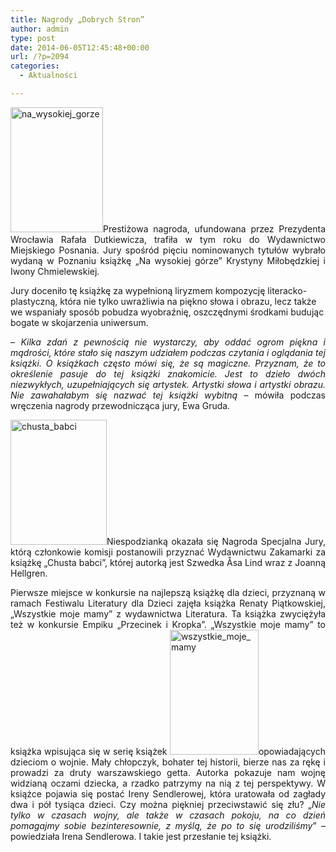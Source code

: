 ```yaml
---
title: Nagrody „Dobrych Stron”
author: admin
type: post
date: 2014-06-05T12:45:48+00:00
url: /?p=2094
categories:
  - Aktualności

---
```

<p style="text-align: justify;">
  <a href="http://www.ibby.pl/wp-content/uploads/2014/06/na_wysokiej_gorze.jpg" rel="lightbox[2094]"><img class="alignleft wp-image-2095 size-medium" src="http://www.ibby.pl/wp-content/uploads/2014/06/na_wysokiej_gorze-148x200.jpg" alt="na_wysokiej_gorze" width="148" height="200" srcset="http://www.ibby.pl/wp-content/uploads/2014/06/na_wysokiej_gorze-148x200.jpg 148w, http://www.ibby.pl/wp-content/uploads/2014/06/na_wysokiej_gorze-74x100.jpg 74w, http://www.ibby.pl/wp-content/uploads/2014/06/na_wysokiej_gorze.jpg 370w" sizes="(max-width: 148px) 100vw, 148px" /></a>Prestiżowa nagroda, ufundowana przez Prezydenta Wrocławia Rafała Dutkiewicza, trafiła w tym roku do Wydawnictwo Miejskiego Posnania. Jury spośród pięciu nominowanych tytułów wybrało wydaną w Poznaniu książkę „Na wysokiej górze” Krystyny Miłobędzkiej i Iwony Chmielewskiej.
</p>

<p style="text-align: justify;">
  <!--more-->
</p>

Jury doceniło tę książkę za wypełnioną liryzmem kompozycję literacko-plastyczną, która nie tylko uwrażliwia na piękno słowa i obrazu, lecz także we wspaniały sposób pobudza wyobraźnię, oszczędnymi środkami budując bogate w skojarzenia uniwersum.

<p style="text-align: justify;">
  &#8211; <em>Kilka zdań z pewnością nie wystarczy, aby oddać ogrom piękna i mądrości, które stało się naszym udziałem podczas czytania i oglądania tej książki. O książkach często mówi się, że są magiczne. Przyznam, że to określenie pasuje do tej książki znakomicie. Jest to dzieło dwóch niezwykłych, uzupełniających się artystek. Artystki słowa i artystki obrazu. Nie zawahałabym się nazwać tej książki wybitną</em> – mówiła podczas wręczenia nagrody przewodnicząca jury, Ewa Gruda.
</p>

<p style="text-align: justify;">
  <a href="http://www.ibby.pl/wp-content/uploads/2014/06/chusta_babci.jpg" rel="lightbox[2094]"><img class="alignright wp-image-2096 size-medium" src="http://www.ibby.pl/wp-content/uploads/2014/06/chusta_babci-154x200.jpg" alt="chusta_babci" width="154" height="200" srcset="http://www.ibby.pl/wp-content/uploads/2014/06/chusta_babci-154x200.jpg 154w, http://www.ibby.pl/wp-content/uploads/2014/06/chusta_babci-77x100.jpg 77w, http://www.ibby.pl/wp-content/uploads/2014/06/chusta_babci.jpg 386w" sizes="(max-width: 154px) 100vw, 154px" /></a>Niespodzianką okazała się Nagroda Specjalna Jury, którą członkowie komisji postanowili przyznać Wydawnictwu Zakamarki za książkę „Chusta babci”, której autorką jest Szwedka Åsa Lind wraz z Joanną Hellgren.
</p>

<p style="text-align: justify;">
  Pierwsze miejsce w konkursie na najlepszą książkę dla dzieci, przyznaną w ramach Festiwalu Literatury dla Dzieci zajęła książka Renaty Piątkowskiej, „Wszystkie moje mamy” z wydawnictwa Literatura. Ta książka zwyciężyła też w konkursie Empiku „Przecinek i Kropka”. „Wszystkie moje mamy” to książka wpisująca się w serię książek <a href="http://www.ibby.pl/wp-content/uploads/2014/06/wszystkie_moje_mamy.jpg" rel="lightbox[2094]"><img class="alignleft wp-image-2097 size-medium" src="http://www.ibby.pl/wp-content/uploads/2014/06/wszystkie_moje_mamy-142x200.jpg" alt="wszystkie_moje_mamy" width="142" height="200" srcset="http://www.ibby.pl/wp-content/uploads/2014/06/wszystkie_moje_mamy-142x200.jpg 142w, http://www.ibby.pl/wp-content/uploads/2014/06/wszystkie_moje_mamy-71x100.jpg 71w, http://www.ibby.pl/wp-content/uploads/2014/06/wszystkie_moje_mamy.jpg 355w" sizes="(max-width: 142px) 100vw, 142px" /></a>opowiadających dzieciom o wojnie. Mały chłopczyk, bohater tej historii, bierze nas za rękę i prowadzi za druty warszawskiego getta. Autorka pokazuje nam wojnę widzianą oczami dziecka, a rzadko patrzymy na nią z tej perspektywy. W książce pojawia się postać Ireny Sendlerowej, która uratowała od zagłady dwa i pół tysiąca dzieci. Czy można piękniej przeciwstawić się złu? „<em>Nie tylko w czasach wojny, ale także w czasach pokoju, na co dzień pomagajmy sobie bezinteresownie, z myślą, że po to się urodziliśmy</em>” – powiedziała Irena Sendlerowa. I takie jest przesłanie tej książki.
</p>